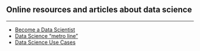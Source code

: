 ## Online resources and articles about data science

---

<ul>
  <li><a href="http://infographicjournal.com/wp-content/uploads/2014/11/How-to-become-a-data-scientist1.jpg?utm_content=buffere3577&utm_medium=social&utm_source=twitter.com&utm_campaign=buffer">Become a Data Scientist</a></li>
  <li><a href="http://nirvacana.com/thoughts/wp-content/uploads/2013/07/RoadToDataScientist1.png">Data Science “metro line”</a></li>
  <li><a href="https://www.kaggle.com/wiki/DataScienceUseCases">Data Science Use Cases</a></li>
</ul>  
